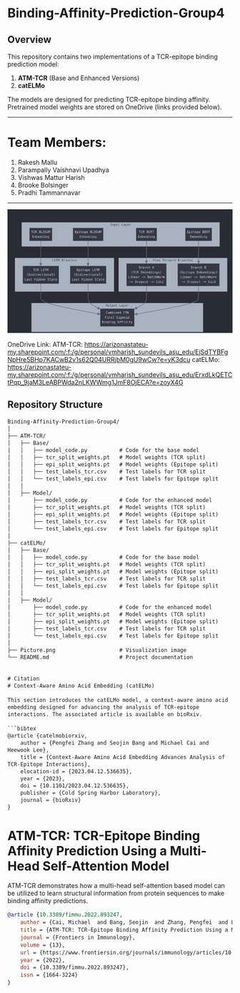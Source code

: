 # **Binding-Affinity-Prediction-Group4**

## **Overview**
This repository contains two implementations of a TCR-epitope binding prediction model:  
1. **ATM-TCR** (Base and Enhanced Versions)  
2. **catELMo**  

The models are designed for predicting TCR-epitope binding affinity. Pretrained model weights are stored on OneDrive (links provided below).

-----------------------------------------
# Team Members:
1. Rakesh Mallu
2. Parampally Vaishnavi Upadhya
3. Vishwas Mattur Harish
4. Brooke Bolsinger
5. Pradhi Tammannavar
----------------------------------------

![alt text](https://github.com/sqVish99/Binding-Affinity-Prediction-Group4/blob/main/Picture.png?raw=true)

OneDrive Link: 
ATM-TCR: https://arizonastateu-my.sharepoint.com/:f:/g/personal/vmharish_sundevils_asu_edu/EjSdTYBFgNpHre5BHp7KACwB2v1s62Q04URRjbM0gU9wCw?e=yK3dcu
catELMo: https://arizonastateu-my.sharepoint.com/:f:/g/personal/vmharish_sundevils_asu_edu/ErxdLkQETCtPqp_9jaM3LeABPWda2nLKWWmg1JmF8OjECA?e=zoyX4G

## **Repository Structure**

```plaintext
Binding-Affinity-Prediction-Group4/
│
├── ATM-TCR/
│   ├── Base/
│   │   ├── model_code.py          # Code for the base model
│   │   ├── tcr_split_weights.pt   # Model weights (TCR split)
│   │   ├── epi_split_weights.pt   # Model weights (Epitope split)
│   │   ├── test_labels_tcr.csv    # Test labels for TCR split
│   │   └── test_labels_epi.csv    # Test labels for Epitope split
│   │
│   ├── Model/
│       ├── model_code.py          # Code for the enhanced model
│       ├── tcr_split_weights.pt   # Model weights (TCR split)
│       ├── epi_split_weights.pt   # Model weights (Epitope split)
│       ├── test_labels_tcr.csv    # Test labels for TCR split
│       └── test_labels_epi.csv    # Test labels for Epitope split
│
├── catELMo/
│   ├── Base/
│   │   ├── model_code.py          # Code for the base model
│   │   ├── tcr_split_weights.pt   # Model weights (TCR split)
│   │   ├── epi_split_weights.pt   # Model weights (Epitope split)
│   │   ├── test_labels_tcr.csv    # Test labels for TCR split
│   │   └── test_labels_epi.csv    # Test labels for Epitope split
│   │
│   ├── Model/
│       ├── model_code.py          # Code for the enhanced model
│       ├── tcr_split_weights.pt   # Model weights (TCR split)
│       ├── epi_split_weights.pt   # Model weights (Epitope split)
│       ├── test_labels_tcr.csv    # Test labels for TCR split
│       └── test_labels_epi.csv    # Test labels for Epitope split
│
├── Picture.png                    # Visualization image
└── README.md                      # Project documentation


# Citation
# Context-Aware Amino Acid Embedding (catELMo)

This section introduces the catELMo model, a context-aware amino acid embedding designed for advancing the analysis of TCR-epitope interactions. The associated article is available on bioRxiv.

```bibtex
@article {catelmobiorxiv,
	author = {Pengfei Zhang and Seojin Bang and Michael Cai and Heewook Lee},
	title = {Context-Aware Amino Acid Embedding Advances Analysis of TCR-Epitope Interactions},
	elocation-id = {2023.04.12.536635},
	year = {2023},
	doi = {10.1101/2023.04.12.536635},
	publisher = {Cold Spring Harbor Laboratory},
	journal = {bioRxiv}
}
```

# ATM-TCR: TCR-Epitope Binding Affinity Prediction Using a Multi-Head Self-Attention Model

ATM-TCR demonstrates how a multi-head self-attention based model can be utilized to learn structural information from protein sequences to make binding affinity predictions.

```bibtex
@article {10.3389/fimmu.2022.893247,
	author = {Cai, Michael  and Bang, Seojin  and Zhang, Pengfei  and Lee, Heewook },
	title = {ATM-TCR: TCR-Epitope Binding Affinity Prediction Using a Multi-Head Self-Attention Model},
	journal = {Frontiers in Immunology},
    volume = {13},
    url = {https://www.frontiersin.org/journals/immunology/articles/10.3389/fimmu.2022.893247},
	year = {2022},
	doi = {10.3389/fimmu.2022.893247},
	issn = {1664-3224}
}
```
